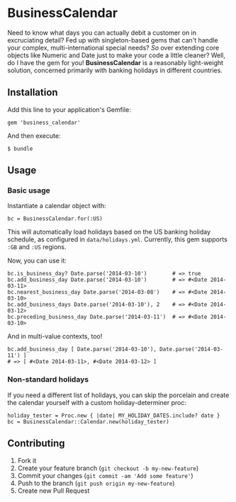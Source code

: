 # BusinessCalendar

Need to know what days you can actually debit a customer on in excruciating detail? Fed up with singleton-based gems 
that can't handle your complex, multi-international special needs? *So* over extending core objects like Numeric
and Date just to make your code a little cleaner? Well, do I have the gem for you! **BusinessCalendar** is a
reasonably light-weight solution, concerned primarily with banking holidays in different countries.

## Installation

Add this line to your application's Gemfile:

    gem 'business_calendar'

And then execute:

    $ bundle

## Usage

### Basic usage

Instantiate a calendar object with:

    bc = BusinessCalendar.for(:US)
    
This will automatically load holidays based on the US banking holiday schedule, as configured in `data/holidays.yml`. 
Currently, this gem supports `:GB` and `:US` regions.

Now, you can use it:

    bc.is_business_day? Date.parse('2014-03-10')        # => true
    bc.add_business_day Date.parse('2014-03-10')        # => #<Date 2014-03-11>
    bc.nearest_business_day Date.parse('2014-03-08')    # => #<Date 2014-03-10>
    bc.add_business_days Date.parse('2014-03-10'), 2    # => #<Date 2014-03-12>
    bc.preceding_business_day Date.parse('2014-03-11')  # => #<Date 2014-03-10>

And in multi-value contexts, too!

    bc.add_business_day [ Date.parse('2014-03-10'), Date.parse('2014-03-11') ]
    # => [ #<Date 2014-03-11>, #<Date 2014-03-12> ]

### Non-standard holidays

If you need a different list of holidays, you can skip the porcelain and create the calendar yourself with a custom holiday-determiner proc:

    holiday_tester = Proc.new { |date| MY_HOLIDAY_DATES.include? date }
    bc = BusinessCalendar::Calendar.new(holiday_tester)

## Contributing

1. Fork it
2. Create your feature branch (`git checkout -b my-new-feature`)
3. Commit your changes (`git commit -am 'Add some feature'`)
4. Push to the branch (`git push origin my-new-feature`)
5. Create new Pull Request
